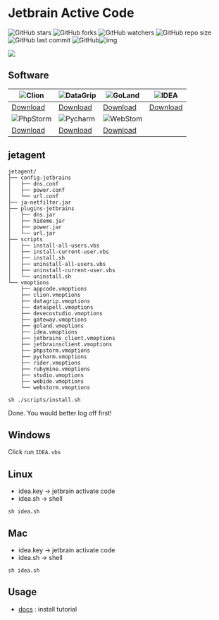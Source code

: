 # Jetbrain Active Code

![GitHub stars](https://img.shields.io/github/stars/AnhCoder1207/jetbrain-active) ![GitHub forks](https://img.shields.io/github/forks/AnhCoder1207/jetbrain-active) ![GitHub watchers](https://img.shields.io/github/watchers/AnhCoder1207/jetbrain-active) ![GitHub repo size](https://img.shields.io/github/repo-size/AnhCoder1207/jetbrain-active.svg) ![GitHub last commit](https://img.shields.io/github/last-commit/AnhCoder1207/jetbrain-active) ![GitHub](https://img.shields.io/github/license/AnhCoder1207/jetbrain-active.svg?style=flat-square)![img](https://hits.dwyl.com/AnhCoder1207/jetbrain-active.svg)

![](https://github.com/AnhCoder1207/jetbrain-active/assets/23162189/6baf2287-b958-4501-8ef2-2f9b2f42e264)

## Software
| ![Clion](https://github.com/AnhCoder1207/jetbrain-active/assets/23162189/c1143d5c-b547-4e9f-9d45-3e2c85ec8c0c)    | ![DataGrip](https://github.com/AnhCoder1207/jetbrain-active/assets/23162189/d3f2cad3-614d-4503-862b-1e49829eebbf) | ![GoLand](https://github.com/AnhCoder1207/jetbrain-active/assets/23162189/38c693d9-e746-44cb-b79a-7b23cfae6bfa)  | ![IDEA](https://github.com/AnhCoder1207/jetbrain-active/assets/23162189/99d39216-6940-42d9-bde8-f49c19ef1ede) |
| ------------------------------------------------------------------------------------------------------------ | ------------------------------------------------------------------------------------------------------------ | ----------------------------------------------------------------------------------------------------------- | -------------------------------------------------------------------------------------------------------- |
| [Download](https://www.jetbrains.com/clion/download/)                                                        | [Download](https://www.jetbrains.com/datagrip/download/)                                                     | [Download](https://www.jetbrains.com/go/download/)                                                          | [Download](https://www.jetbrains.com/idea/download/)                                                     |
| ![PhpStorm](https://github.com/AnhCoder1207/jetbrain-active/assets/23162189/988c6b6f-bc39-4875-94e6-b4b595fcd34c) | ![Pycharm](https://github.com/AnhCoder1207/jetbrain-active/assets/23162189/6543ccdb-ab10-4f61-b408-d45bc7ad4a62)  | ![WebStom](https://github.com/AnhCoder1207/jetbrain-active/assets/23162189/84d90800-491b-4300-ba47-644f2f89569e) |                                                                                                          |
| [Download](https://www.jetbrains.com/phpstorm/download/)                                                     | [Download](https://www.jetbrains.com/pycharm/download/)                                                      | [Download](https://www.jetbrains.com/webstorm/download/)                                                    |                                                                                                          |

## jetagent

```shell
jetagent/
├── config-jetbrains
│   ├── dns.conf
│   ├── power.conf
│   └── url.conf
├── ja-netfilter.jar
├── plugins-jetbrains
│   ├── dns.jar
│   ├── hideme.jar
│   ├── power.jar
│   └── url.jar
├── scripts
│   ├── install-all-users.vbs
│   ├── install-current-user.vbs
│   ├── install.sh
│   ├── uninstall-all-users.vbs
│   ├── uninstall-current-user.vbs
│   └── uninstall.sh
└── vmoptions
    ├── appcode.vmoptions
    ├── clion.vmoptions
    ├── datagrip.vmoptions
    ├── dataspell.vmoptions
    ├── devecostudio.vmoptions
    ├── gateway.vmoptions
    ├── goland.vmoptions
    ├── idea.vmoptions
    ├── jetbrains_client.vmoptions
    ├── jetbrainsclient.vmoptions
    ├── phpstorm.vmoptions
    ├── pycharm.vmoptions
    ├── rider.vmoptions
    ├── rubymine.vmoptions
    ├── studio.vmoptions
    ├── webide.vmoptions
    └── webstorm.vmoptions
```

```shell
sh ./scripts/install.sh
```
Done. You would better log off first!

## Windows
Click run `IDEA.vbs`

## Linux
- idea.key -> jetbrain activate code
- idea.sh -> shell

```shell
sh idea.sh
```

## Mac
- idea.key -> jetbrain activate code
- idea.sh -> shell

```shell
sh idea.sh
```
## Usage

- [docs](https://github.com/AnhCoder1207/jetbrain-active/wiki) : install tutorial
